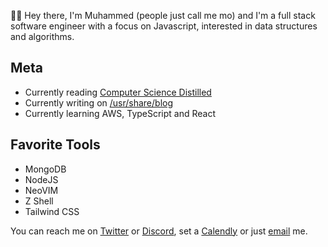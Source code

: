 👋🏾 Hey there, I'm Muhammed (people just call me mo) and I'm a full stack software engineer with a focus on Javascript, interested in data structures and algorithms.

## Meta
- Currently reading [Computer Science Distilled](https://www.amazon.com/Computer-Science-Distilled-Computational-Problems/dp/0997316020)
- Currently writing on [/usr/share/blog](https://blog.mabiola.net)
- Currently learning AWS, TypeScript and React

## Favorite Tools
* MongoDB
* NodeJS
* NeoVIM
* Z Shell
* Tailwind CSS

You can reach me on [Twitter](https://twitter.com/mabioia) or [Discord](https://discordapp.com/channels/@me/mabiola#1472), set a [Calendly](https://calendly.com/mabla) or just [email](mailto://hi<NOSPAM>@mabiola.net) me.

